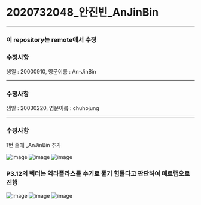 # 2020732048_안진빈_AnJinBin

---
### 이 repository는 remote에서 수정  
### 수정사항  
생일 : 20000910, 영문이름 : An-JinBin

---
### 수정사항
생일 : 20030220, 영문이름 : chuhojung

---
### 수정사항
1번 줄에 _AnJinBin 추가

![image](https://github.com/user-attachments/assets/57a154a6-1bdf-4fe6-a9ff-8110aaf144fa)
![image](https://github.com/user-attachments/assets/19223b02-d6ac-4a7e-b2e7-8dd2c30b4f55)
![image](https://github.com/user-attachments/assets/926adfda-d2a9-42d3-8145-11b38ac87c90)

### P3.12의 벡터는 역라플라스를 수기로 풀기 힘들다고 판단하여 매트랩으로 진행
![image](https://github.com/user-attachments/assets/bd9395fb-cad1-4d45-9749-99c0c0cf5d0c)
![image](https://github.com/user-attachments/assets/9ab2d0c9-bc5c-46f3-809e-27955a48c5bd)
![image](https://github.com/user-attachments/assets/a4fe4a06-bc63-4145-97bb-a0f234d829fa)
